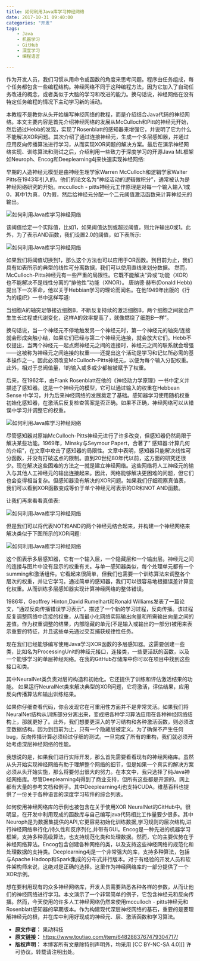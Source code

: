 ```yaml
---
title: 如何利用Java库学习神经网络
date: 2017-10-31 09:40:00
categories: "开发"
tags:
	- Java
	- 机器学习
	- GitHub
	- 深度学习
	- 编程语言

---
```


作为开发人员，我们习惯从用命令或函数的角度来思考问题。程序由任务组成，每个任务都包含一些编程结构。神经网络不同于这种编程方法，因为它加入了自动任务改进的概念，或者类似于大脑的学习和改进的能力。换句话说，神经网络在没有特定任务编程的情况下主动学习新的活动。

本教程不是教你从头开始编写神经网络的教程，而是介绍结合Java代码的神经网络。本文主要内容是首先介绍神经网络的发展从McCulloch和Pitt的神经元开始，然后通过Hebb的发现，实现了Rosenblatt的感知器来增强它，并说明了它为什么不能解决XOR问题。其次介绍了通过连接神经元，生成一个多层感知器，并通过应用反向传播算法进行学习，从而实现XOR问题的解决方案。最后在演示神经网络实现、训练算法和测试之后，介绍利用一些致力于深度学习的开源Java ML框架如Neuroph、Encog和Deeplearning4j来快速实现神经网络:

早期的人造神经元模型是由神经生理学家Warren McCulloch和逻辑学家Walter Pitts在1943年引入的。他们的论文名为“神经活动的逻辑微积分”，通常被认为是神经网络研究的开始。mcculloch - pitts神经元工作原理是对每一个输入输入1或0，其中1为真，0为假，然后给神经元分配一个二元阈值激活函数来计算神经元的输出。

![如何利用Java库学习神经网络][Java]

该阈值给定一个实际值，比如1，如果阈值达到或超过阈值，则允许输出0或1。此外，为了表示AND函数，我们设置2.0的阈值，如下表所示:

![如何利用Java库学习神经网络][Java 1]

如果我们将阈值切换到1，那么这个方法也可以应用于OR函数。到目前为止，我们具有如表所示的典型的线性可分离数据，我们可以使用直线来划分数据。 然而，McCulloch-Pitts神经元有一些严重的局限性。它既不能解决“异或”功能（XOR）也不能解决不是线性分离的“排他性”功能（XNOR）。 唐纳德·赫布(Donald Hebb)提出下一次革命，他以关于Hebbian学习的理论而闻名。在他1949年出版的《行为的组织》一书中这样写道:

当细胞A的轴突足够接近细胞B，不断反复持续的激活细胞B，两个细胞之间就会产生生长过程或代谢变化，这样A的效率提高了，就像燃烧了细胞B一样”。

换句话说，当一个神经元不停地触发另一个神经元时，第一个神经元的轴突/连接就会形成突触小结，如果它们已经与第二个神经元连接，就会放大它们。Hebb不仅提出，当两个神经元一起点燃神经元之间的连接时，神经元之间的联系就会增强——这被称为神经元之间连接的权重——还提出这个活动是学习和记忆所必需的基本操作之一。因此必须改变McCulloch-Pitts神经元，以便为每个输入分配权重。 此外，相对于总阀值量，1的输入或多或少都被被赋予了权重。

后来，在1962年，由Frank Rosenblatt在他的《神经动力学原理》一书中定义并描述了感知器。这是一个神经元的模型，它可以通过输入的权重在Hebbean Sense 中学习，并为后来神经网络的发展奠定了基础。感知器学习使用随机权重初始化感知器，在激活后反复检查答案是否正确。如果不正确，神经网络可以从错误中学习并调整它的权重。

![如何利用Java库学习神经网络][Java 2]

尽管感知器对原始McCulloch-Pitts神经元进行了许多改变，但感知器仍然局限于解决某些功能。1969年，Minsky与Seymour Papert，合著了” 感知器:计算几何的介绍”，在文章中攻击了感知器的局限性。文章中表明，感知器只能解决线性可分函数，并没有打破这点的限制。直到20世纪80年代以前，这方面的研究还很少。现在解决这些困难的方法之一就是建立神经网络。这些网络将人工神经元的输入与其他人工神经元的输出连接起来。因此，网络能够解决更困难的问题，但它们也会变得相当复杂。但感知器没有解决的XOR问题。如果我们仔细观察真值表，我们可以看到XOR函数变成等价于单个神经元可表示的OR和NOT AND函数。

让我们再来看看真值表:

![如何利用Java库学习神经网络][Java 3]

但是我们可以将代表NOT和AND的两个神经元结合起来，并构建一个神经网络来解决类似于下图所示的XOR问题:

![如何利用Java库学习神经网络][Java 4]

这个图表示多层感知器，它有一个输入层，一个隐藏层和一个输出层。神经元之间的连接与图片中没有显示的权重有关。与单一感知器类似，每个处理单元都有一个summing和激活组件。它看起来很简单，但我们也需要一个训练算法来调整各个层次的权重，并让它学习。通过简单的感知器，我们可以很容易地根据误差计算变化权重。从而训练多层感知器实现计算神经网络的整体错误。

1986年，Geoffrey Hinton,David Rumelhart和Ronald Williams发表了一篇论文，“通过反向传播错误学习表示”，描述了一个新的学习过程，反向传播。该过程反复调整网络中连接的权重，从而最小化网络实际输出向量和所需输出向量之间的差值。作为权重调整的结果，内部隐藏的单元(不是输入或输出的一部分)被用来表示重要的特征，并且这些单元通过交互捕获规律性任务。

现在我们已经能够编写使用Java学习XOR函数的多层感知器。这需要创建一些类，比如名为ProcessingUnit的神经元接口，连接类，一些更活跃的函数，以及一个能够学习的单层神经网络。在我的GitHub存储库中你可以在项目中找到这些接口和类。

其中NeuralNet类负责对层的构造和初始化。它还提供了训练和评估激活结果的功能。 如果运行NeuralNet类来解决典型的XOR问题，它将激活，评估结果，应用反向传播算法和输出训练结果。

如果你仔细查看代码，你会发现它在可重用性方面并不是非常灵活。如果我们将NeuralNet结构从训练部分分离出来，变成把各种学习算法应用在各种神经网络结构上，那就更好了。此外，我们想要更深入的学习结构和各种激活函数，则必须改变数据结构。因为到目前为止，只有一个隐藏层被定义。为了确保不产生任何bug，反向传播计算必须经过仔细的测试。一旦完成了所有的重构，我们就必须开始考虑深层神经网络的性能。

我想说的是，如果我们进行实际开发，那么首先需要看看现有的神经网络库。虽然从头开始实现神经网络有助于理解整个网络的细节，但是如果一个真实的解决方案必须从头开始实施，那么将要付出很大的努力。在本文中，我只选择了纯Java神经网络库。尽管Deeplearning4j得到了商业支持，但所有这些都是开源的。网上都有大量的参考文档和例子。其中Deeplearning4j也支持CUDA。维基百科也提供了一份关于各种语言的深度学习软件的综合列表。

如何使用神经网络库的示例也被包含在关于使用XOR NeuralNet的GitHub中。很明显，在开发中利用现成的函数库与自己编写java代码相比工作量要少很多。其中Neuroph是为数据集提供的API,它更容易初始化训练数据,学习规则的层次结构,进行神经网络串行化/持久性和反序列化,并带有GUI。Encog是一种先进的机器学习框架，支持多种高级算法，也支持规范化类和处理数据。然而，它的主要优势在于神经网络算法。Encog包含创建各种网络的类，以及支持这些神经网络的规范化和处理数据的支持类。Deeplearning4j是一个非常强大的库，支持多种算法，包括与Apache Hadoop和Spark集成的分布式并行版本。对于有经验的开发人员和软件架构师来说，这绝对是正确的选择。这里作为神经网络库的一部分提供了一个XOR示例。

想在要利用现有的众多神经网络库，开发人员需要熟悉各种各样的参数，从而让他们的神经网络进行学习。本文演示了一个非常简单的例子，它包含神经元和反向传播。然而，今天使用的许多人工神经网络仍然来使用mcculloch - pitts神经元和Rosenblatt感知器的早期版本。作为构建现代深层神经网络的基石，重要的是要理解神经元的根，并在库中利用好现成的神经元、层、激活函数和学习算法。


[Java]: /pro/os/crawler/MN7N-FYIY-7BI2.jpg
[Java 1]: /pro/os/crawler/EVNE-IIMU-M7VV.jpg
[Java 2]: /pro/os/crawler/IU22-UQFF-RAJM.jpg
[Java 3]: /pro/os/crawler/N2EY-E2IR-IIV2.jpg
[Java 4]: /pro/os/crawler/QZBN-VNAZ-ZZ3Q.jpg
 *  **原文作者：** 果动科技
 *  **原文链接：** https://www.toutiao.com/item/6482883767479304717/
 *  **版权声明：** 本博客所有文章除特别声明外，均采用 [CC BY-NC-SA 4.0][] 许可协议。转载请注明出处。